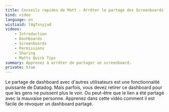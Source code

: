 ```yaml
---
title: Conseils rapides de Matt - Arrêter le partage des Screenboards
kind: video
language: en
wistiaid: l4gfxnyjad
videos:
    - Introduction
    - Dashboards
    - Screenboards
    - Permissions
    - Sharing
    - Matts Quick Tips
summary: Apprenez à arrêter de partager un screenboard.
private: true
---
```


Le partage de dashboard avec d'autres utilisateurs est une fonctionnalité puissante de Datadog. Mais parfois, vous devez retirer ce dashboard pour que les gens ne puissent plus le voir. Ou peut-être que le lien a été partagé avec la mauvaise personne. Apprenez dans cette vidéo comment il est facile de révoquer un dashboard partagé.

